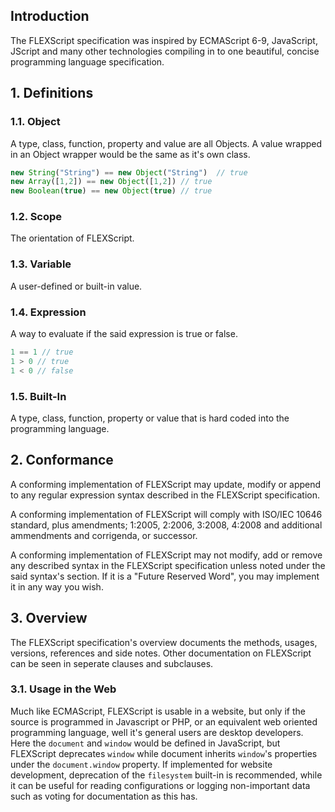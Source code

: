 ## Introduction
The FLEXScript specification was inspired by ECMAScript 6-9, JavaScript, JScript and many other technologies compiling in to one beautiful, concise programming language specification.

## 1. Definitions
### 1.1. Object
A type, class, function, property and value are all Objects.  A value wrapped in an Object wrapper would be the same as it's own class.
```javascript
new String("String") == new Object("String")  // true
new Array([1,2]) == new Object([1,2]) // true
new Boolean(true) == new Object(true) // true
```

### 1.2. Scope
The orientation of FLEXScript.

### 1.3. Variable
A user-defined or built-in value.

### 1.4. Expression
A way to evaluate if the said expression is true or false.
```javascript
1 == 1 // true
1 > 0 // true
1 < 0 // false
```

### 1.5. Built-In
A type, class, function, property or value that is hard coded into the programming language.

## 2. Conformance
A conforming implementation of FLEXScript may update, modify or append to any regular expression syntax described in the FLEXScript specification.

A conforming implementation of FLEXScript will comply with ISO/IEC 10646 standard, plus amendments; 1:2005, 2:2006, 3:2008, 4:2008 and additional ammendments and corrigenda, or successor.

A conforming implementation of FLEXScript may not modify, add or remove any described syntax in the FLEXScript specification unless noted under the said syntax's section.  If it is a "Future Reserved Word", you may implement it in any way you wish.

## 3. Overview
The FLEXScript specification's overview documents the methods, usages, versions, references and side notes.  Other documentation on FLEXScript can be seen in seperate clauses and subclauses.

### 3.1. Usage in the Web
Much like ECMAScript, FLEXScript is usable in a website, but only if the source is programmed in Javascript or PHP, or an equivalent web oriented programming language, well it's general users are desktop developers.
Here the `document` and `window` would be defined in JavaScript, but FLEXScript deprecates `window` while document inherits `window`'s properties under the `document.window` property.
If implemented for website development, deprecation of the `filesystem` built-in is recommended, while it can be useful for reading configurations or logging non-important data such as voting for documentation as this has.
